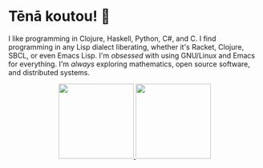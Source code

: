 # Tēnā koutou! :wave:

I like programming in Clojure, Haskell, Python, C#, and C. I find programming in any Lisp dialect liberating, whether it's Racket, Clojure, SBCL, or even Emacs Lisp. I'm _obsessed_ with using GNU/Linux and Emacs for everything. I'm _always_ exploring mathematics, open source software, and distributed systems.

<div align="center">
<a href="https://github.com/anuraghazra/github-readme-stats">
  <picture>
    <source srcset="https://github-readme-stats-si6v.vercel.app/api?username=darth10&show_icons=true&theme=dark&count_private=true&hide=contribs"
            media="(prefers-color-scheme: dark)" />
    <source srcset="https://github-readme-stats-si6v.vercel.app/api?username=darth10&show_icons=true&count_private=true&hide=contribs" 
            media="(prefers-color-scheme: light), (prefers-color-scheme: no-preference)" />
    <img height="150px" src="https://github-readme-stats-si6v.vercel.app/api?username=darth10&show_icons=true&count_private=true&hide=contribs" />
  </picture>
</a>

<a href="https://github.com/anuraghazra/github-readme-stats">
  <picture>
    <source srcset="https://github-readme-stats-si6v.vercel.app/api/top-langs/?username=darth10&layout=compact&show_icons=true&theme=dark&hide=vim%20script,mustache,ruby,shell&langs_count=6"
            media="(prefers-color-scheme: dark)" />
    <source srcset="https://github-readme-stats-si6v.vercel.app/api/top-langs/?username=darth10&layout=compact&show_icons=true&hide=vim%20script,mustache,ruby,shell&langs_count=6" 
            media="(prefers-color-scheme: light), (prefers-color-scheme: no-preference)" />
    <img height="150px" src="https://github-readme-stats-si6v.vercel.app/api/top-langs/?username=darth10&layout=compact&show_icons=true&hide=vim%20script,mustache,ruby,shell&langs_count=6" />
  </picture>
</a>
</div>

